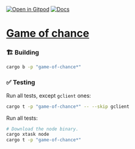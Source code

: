 [![Open in Gitpod](https://img.shields.io/badge/Open_in-Gitpod-white?logo=gitpod)](https://gitpod.io/#FOLDER=game-of-chance/https://github.com/gear-foundation/dapps)
[![Docs](https://img.shields.io/github/actions/workflow/status/gear-foundation/dapps/contracts.yml?logo=rust&label=docs)](https://dapps.gear.rs/game_of_chance_io)

# [Game of chance](https://wiki.gear-tech.io/docs/examples/Gaming/game-of-chance)

### 🏗️ Building

```sh
cargo b -p "game-of-chance*"
```

### ✅ Testing

Run all tests, except `gclient` ones:
```sh
cargo t -p "game-of-chance*" -- --skip gclient
```

Run all tests:
```sh
# Download the node binary.
cargo xtask node
cargo t -p "game-of-chance*"
```

